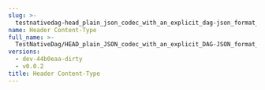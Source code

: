 ```yaml
---
slug: >-
  testnativedag-head_plain_json_codec_with_an_explicit_dag-json_format_returns_http_200-header_content-type
name: Header Content-Type
full_name: >-
  TestNativeDag/HEAD_plain_JSON_codec_with_an_explicit_DAG-JSON_format_returns_HTTP_200/Header_Content-Type
versions:
  - dev-44b0eaa-dirty
  - v0.0.2
title: Header Content-Type
---
```


